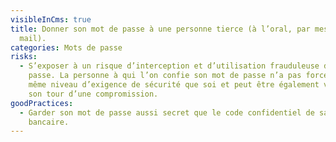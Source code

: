 ```yaml
---
visibleInCms: true
title: Donner son mot de passe à une personne tierce (à l’oral, par message, par
  mail).
categories: Mots de passe
risks:
  - S’exposer à un risque d’interception et d’utilisation frauduleuse du mot de
    passe. La personne à qui l’on confie son mot de passe n’a pas forcément le
    même niveau d’exigence de sécurité que soi et peut être également victime à
    son tour d’une compromission.
goodPractices:
  - Garder son mot de passe aussi secret que le code confidentiel de sa carte
    bancaire.
---
```

